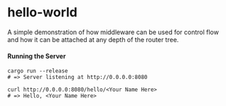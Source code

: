 # hello-world

A simple demonstration of how middleware can be used for control flow and how it can be attached at any depth of the router tree.

#### Running the Server

```
cargo run --release
# => Server listening at http://0.0.0.0:8080

curl http://0.0.0.0:8080/hello/<Your Name Here>
# => Hello, <Your Name Here>
```
